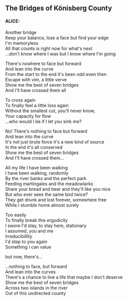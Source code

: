 ## The Bridges of Könisberg County
#### ALICE: 

Another bridge  
Keep your balance, lose a face but find your edge  
I'm memoryless  
All that counts is right now for what's next   
...don't know where I was but I know where I'm going  

There's nowhere to face but forward  
And lean into the curve  
From the start to the end it's been odd even then  
Escape with vim, a little verve  
Show me the best of seven bridges  
And I'll have crossed them all  

To cross again  
To finally feel a little loss again  
Without the smallest cut, you'll never know,   
Your capacity for flow  
...who would I be if I let you sink me?  

No! There's nothing to face but forward  
And lean into the curve  
It's not just brute force it's a new kind of source  
In the end it's all conserved  
Show me the best of seven bridges  
And I'll have crossed them...

All my life I have been walking  
I have been walking, randomly  
By the river banks and the perfect park  
Feeding martingales and the meadowlarks  
Share your bread and beer and they'll like you nice  
But who ever sees the same bird twice?  
They get drunk and lost forever, somewhere free  
While I stumble home almost surely  

Too easily  
To finally break this ergodicity  
I swore I'd stay, to stay here, stationary  
I assumed, you and me  
Irreducibillity  
I'd step to you again  
Something I can value  

but now, there's...  

...nothing to face, but forward  
And lean into the curves  
There's a chance to live a life that maybe I don't deserve  
Show me the best of seven bridges  
Across two islands in the river  
Out of this undirected county  
